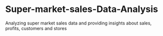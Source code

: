 # Super-market-sales-Data-Analysis
Analyzing super market sales data and providing insights about sales, profits, customers and stores
